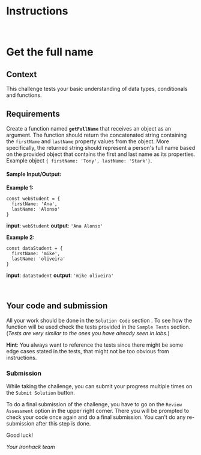 # Instructions

<br>

# Get the full name

## Context

This challenge tests your basic understanding of data types, conditionals and functions.

## Requirements

Create a function named **`getFullName`** that receives an object as an argument.
The function should return the concatenated string containing the `firstName` and `lastName` property values from the object.
More specifically, the returned string should represent a person's full name based on the provided object that contains the first and last name as its properties. Example object `{ firstName: 'Tony', lastName: 'Stark'}`.

#### Sample Input/Output:

**Example 1:**

```
const webStudent = {
  firstName: 'Ana',
  lastName: 'Alonso'
}
```

**input**: `webStudent`
**output**: `'Ana Alonso'`

**Example 2:**

```
const dataStudent = {
  firstName: 'mike',
  lastName: 'oliveira'
}
```

**input**: `dataStudent`
**output**: `'mike oliveira'`

<br>

## Your code and submission

All your work should be done in the `Solution Code` section . To see how the function will be used check the tests provided in the `Sample Tests` section. (_Tests are very similar to the ones you have already seen in labs._)

<!-- All instructions are given in comments in the starter code inside `Your Solution` file. -->

**Hint**: You always want to reference the tests since there might be some edge cases stated in the tests, that might not be too obvious from instructions.

### Submission

While taking the challenge, you can submit your progress multiple times on the `Submit Solution` button.

To do a final submission of the challenge, you have to go on the `Review Assessment` option in the upper right corner. There you will be prompted to check your code once again and do a final submission. You can't do any re-submission after this step is done.

Good luck!

_Your Ironhack team_
